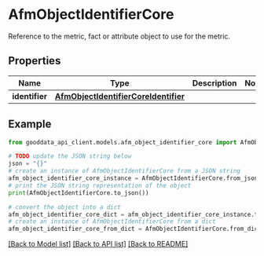 # AfmObjectIdentifierCore

Reference to the metric, fact or attribute object to use for the metric.

## Properties

Name | Type | Description | Notes
------------ | ------------- | ------------- | -------------
**identifier** | [**AfmObjectIdentifierCoreIdentifier**](AfmObjectIdentifierCoreIdentifier.md) |  | 

## Example

```python
from gooddata_api_client.models.afm_object_identifier_core import AfmObjectIdentifierCore

# TODO update the JSON string below
json = "{}"
# create an instance of AfmObjectIdentifierCore from a JSON string
afm_object_identifier_core_instance = AfmObjectIdentifierCore.from_json(json)
# print the JSON string representation of the object
print(AfmObjectIdentifierCore.to_json())

# convert the object into a dict
afm_object_identifier_core_dict = afm_object_identifier_core_instance.to_dict()
# create an instance of AfmObjectIdentifierCore from a dict
afm_object_identifier_core_from_dict = AfmObjectIdentifierCore.from_dict(afm_object_identifier_core_dict)
```
[[Back to Model list]](../README.md#documentation-for-models) [[Back to API list]](../README.md#documentation-for-api-endpoints) [[Back to README]](../README.md)


